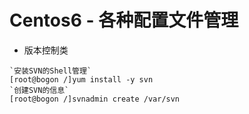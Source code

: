 # Centos6 - 各种配置文件管理

* 版本控制类
>>>>>
```Shell
`安装SVN的Shell管理`
[root@bogon /]yum install -y svn
`创建SVN的信息`
[root@bogon /]svnadmin create /var/svn
```
